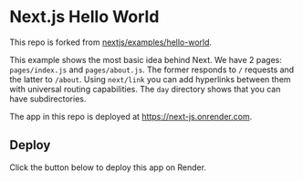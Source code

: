 # Next.js Hello World

This repo is forked from [nextjs/examples/hello-world](https://github.com/zeit/next.js/tree/canary/examples/hello-world).

This example shows the most basic idea behind Next. We have 2 pages: `pages/index.js` and `pages/about.js`. The former responds to `/` requests and the latter to `/about`. Using `next/link` you can add hyperlinks between them with universal routing capabilities. The `day` directory shows that you can have subdirectories.

The app in this repo is deployed at https://next-js.onrender.com.

## Deploy

Click the button below to deploy this app on Render.
